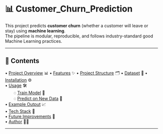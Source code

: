 # 📊 Customer_Churn_Prediction
This project predicts **customer churn** (whether a customer will leave or stay) using **machine learning**.  
The pipeline is modular, reproducible, and follows industry-standard good Machine Learning practices.

---

## 📑 Contents

• [Project Overview](#-customer-churn-prediction) 📊
•  [Features](#-features) ✨ 
•  [Project Structure](#️-project-structure) 🗂️
•  [Dataset](#-dataset) 📂
•  [Installation](#️-installation) ⚙️  
•  [Usage](#️-usage) 🛠️  
  ◌ [Train Model](#1️⃣-train-model) 🔧  
  ◌  [Predict on New Data](#2️⃣-predict-on-new-data) 📡  
•  [Example Output](#-example-output) 📈  
•  [Tech Stack](#-tech-stack) 🧰  
•  [Future Improvements](#-future-improvements) 🚀  
•  [Author](#-author) 👨‍💻  



---

